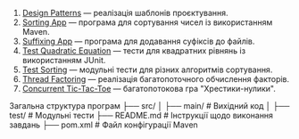 1. [Design Patterns](https://github.com/ZaharSirko/practice/tree/master/design-patterns-master) — реалізація шаблонів проєктування.  
2. [Sorting App](https://github.com/ZaharSirko/practice/tree/master/sortingapp-main) — програма для сортування чисел із використанням Maven.  
3. [Suffixing App](https://github.com/ZaharSirko/practice/tree/master/suffixing-app-master) — програма для додавання суфіксів до файлів.  
4. [Test Quadratic Equation](https://github.com/ZaharSirko/practice/tree/master/test-quadratic-equation-master) — тести для квадратних рівнянь із використанням JUnit.  
5. [Test Sorting](https://github.com/ZaharSirko/practice/tree/master/test-sorting-master) — модульні тести для різних алгоритмів сортування.  
6. [Thread Factoring](https://github.com/ZaharSirko/practice/tree/master/thread-factoring-master) — реалізація багатопоточного обчислення факторів.  
7. [Concurrent Tic-Tac-Toe](https://github.com/ZaharSirko/practice/tree/master/concurrent-tic-tac-toe-master) — багатопотокова гра "Хрестики-нулики".  

Загальна структура програм
├── src/
│ ├── main/ # Вихідний код
│ ├── test/ # Модульні тести
├── README.md # Інструкції щодо виконання завдань
├── pom.xml # Файл конфігурації Maven
